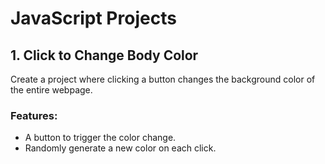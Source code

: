# JavaScript Projects

## 1. Click to Change Body Color
Create a project where clicking a button changes the background color of the entire webpage.

### Features:
- A button to trigger the color change.
- Randomly generate a new color on each click.

